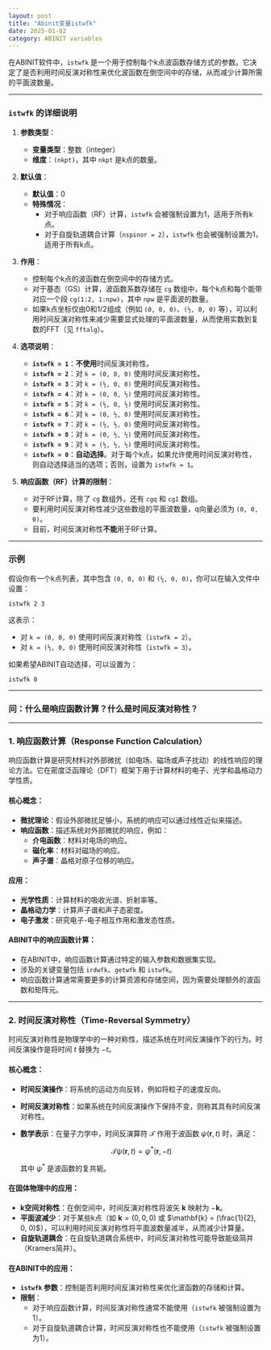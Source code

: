 ```yaml
---
layout: post
title: "Abinit变量istwfk"
date: 2025-01-02
category: ABINIT variables
---
```

在ABINIT软件中，`istwfk` 是一个用于控制每个k点波函数存储方式的参数。它决定了是否利用时间反演对称性来优化波函数在倒空间中的存储，从而减少计算所需的平面波数量。

---

### `istwfk` 的详细说明

1. **参数类型**：
   - **变量类型**：整数（integer）
   - **维度**：`(nkpt)`，其中 `nkpt` 是k点的数量。

2. **默认值**：
   - **默认值**：0
   - **特殊情况**：
     - 对于响应函数（RF）计算，`istwfk` 会被强制设置为1，适用于所有k点。
     - 对于自旋轨道耦合计算（`nspinor = 2`），`istwfk` 也会被强制设置为1，适用于所有k点。

3. **作用**：
   - 控制每个k点的波函数在倒空间中的存储方式。
   - 对于基态（GS）计算，波函数系数存储在 `cg` 数组中，每个k点和每个能带对应一个段 `cg(1:2, 1:npw)`，其中 `npw` 是平面波的数量。
   - 如果k点坐标仅由0和1/2组成（例如 `(0, 0, 0)`、`(½, 0, 0)` 等），可以利用时间反演对称性来减少需要显式处理的平面波数量，从而使用实数到复数的FFT（见 `fftalg`）。

4. **选项说明**：
   - **`istwfk = 1`**：**不使用**时间反演对称性。
   - **`istwfk = 2`**：对 `k = (0, 0, 0)` 使用时间反演对称性。
   - **`istwfk = 3`**：对 `k = (½, 0, 0)` 使用时间反演对称性。
   - **`istwfk = 4`**：对 `k = (0, 0, ½)` 使用时间反演对称性。
   - **`istwfk = 5`**：对 `k = (½, 0, ½)` 使用时间反演对称性。
   - **`istwfk = 6`**：对 `k = (0, ½, 0)` 使用时间反演对称性。
   - **`istwfk = 7`**：对 `k = (½, ½, 0)` 使用时间反演对称性。
   - **`istwfk = 8`**：对 `k = (0, ½, ½)` 使用时间反演对称性。
   - **`istwfk = 9`**：对 `k = (½, ½, ½)` 使用时间反演对称性。
   - **`istwfk = 0`**：**自动选择**。对于每个k点，如果允许使用时间反演对称性，则自动选择适当的选项；否则，设置为 `istwfk = 1`。

5. **响应函数（RF）计算的限制**：
   - 对于RF计算，除了 `cg` 数组外，还有 `cgq` 和 `cg1` 数组。
   - 要利用时间反演对称性减少这些数组的平面波数量，q向量必须为 `(0, 0, 0)`。
   - 目前，时间反演对称性**不能**用于RF计算。

---

### 示例

假设你有一个k点列表，其中包含 `(0, 0, 0)` 和 `(½, 0, 0)`，你可以在输入文件中设置：

```plaintext
istwfk 2 3
```

这表示：
- 对 `k = (0, 0, 0)` 使用时间反演对称性（`istwfk = 2`）。
- 对 `k = (½, 0, 0)` 使用时间反演对称性（`istwfk = 3`）。

如果希望ABINIT自动选择，可以设置为：

```plaintext
istwfk 0
```
---

### 问：什么是响应函数计算？什么是时间反演对称性？

---
### 1. **响应函数计算（Response Function Calculation）**

响应函数计算是研究材料对外部微扰（如电场、磁场或声子扰动）的线性响应的理论方法。它在密度泛函理论（DFT）框架下用于计算材料的电子、光学和晶格动力学性质。

#### **核心概念**：
- **微扰理论**：假设外部微扰足够小，系统的响应可以通过线性近似来描述。
- **响应函数**：描述系统对外部微扰的响应，例如：
  - **介电函数**：材料对电场的响应。
  - **磁化率**：材料对磁场的响应。
  - **声子谱**：晶格对原子位移的响应。

#### **应用**：
- **光学性质**：计算材料的吸收光谱、折射率等。
- **晶格动力学**：计算声子谱和声子态密度。
- **电子激发**：研究电子-电子相互作用和激发态性质。

#### **ABINIT中的响应函数计算**：
- 在ABINIT中，响应函数计算通过特定的输入参数和数据集实现。
- 涉及的关键变量包括 `irdwfk`、`getwfk` 和 `istwfk`。
- 响应函数计算通常需要更多的计算资源和存储空间，因为需要处理额外的波函数和矩阵元。

---

### 2. **时间反演对称性（Time-Reversal Symmetry）**

时间反演对称性是物理学中的一种对称性，描述系统在时间反演操作下的行为。时间反演操作是将时间 $t$ 替换为 $-t$。

#### **核心概念**：
- **时间反演操作**：将系统的运动方向反转，例如将粒子的速度反向。
- **时间反演对称性**：如果系统在时间反演操作下保持不变，则称其具有时间反演对称性。
- **数学表示**：在量子力学中，时间反演算符 $\mathcal{T}$ 作用于波函数 $\psi(\mathbf{r}, t)$ 时，满足：

  $$
  \mathcal{T} \psi(\mathbf{r}, t) = \psi^*(\mathbf{r}, -t)
  $$

  其中 $\psi^*$ 是波函数的复共轭。

#### **在固体物理中的应用**：
- **k空间对称性**：在倒空间中，时间反演对称性将波矢 $\mathbf{k}$ 映射为 $-\mathbf{k}$。
- **平面波减少**：对于某些k点（如 $\mathbf{k} = (0, 0, 0)$ 或 $\mathbf{k} = (\frac{1}{2}, 0, 0)$），可以利用时间反演对称性将平面波数量减半，从而减少计算量。
- **自旋轨道耦合**：在自旋轨道耦合系统中，时间反演对称性可能导致能级简并（Kramers简并）。

#### **在ABINIT中的应用**：
- **`istwfk` 参数**：控制是否利用时间反演对称性来优化波函数的存储和计算。
- **限制**：
  - 对于响应函数计算，时间反演对称性通常不能使用（`istwfk` 被强制设置为1）。
  - 对于自旋轨道耦合计算，时间反演对称性也不能使用（`istwfk` 被强制设置为1）。

